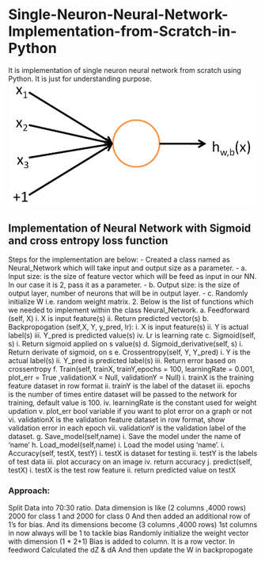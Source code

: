 # Single-Neuron-Neural-Network-Implementation-from-Scratch-in-Python
It is implementation of single neuron neural network from scratch using Python. It is just for understanding purpose.
![](Images/SingleNeuron.png)
<h2>Implementation of Neural Network with Sigmoid and cross entropy loss function </h2>
Steps for the implementation are below:
- Created a class named as Neural_Network which will take input and output size as a parameter.
  -  a. Input size: is the size of feature vector which will be feed as input in our NN. In our case
    it is 2, pass it as a parameter.
  -  b. Output size: is the size of output layer, number of neurons that will be in output layer.
  -  c. Randomly initialize W i.e. random weight matrix.
2. Below is the list of functions which we needed to implement within the class Neural_Network.
  a. Feedforward (self, X)
      i. X is input feature(s)
      ii. Return predicted vector(s)
  b. Backpropogation (self,X, Y, y_pred, lr):
      i. X is input feature(s)
      ii. Y is actual label(s)
      iii. Y_pred is predicted value(s)
      iv. Lr is learning rate
  c. Sigmoid(self, s)
      i. Return sigmoid applied on s value(s)
  d. Sigmoid_derivative(self, s)
    i. Return derivate of sigmoid, on s
  e. Crossentropy(self, Y, Y_pred)
    i. Y is the actual label(s)
    ii. Y_pred is predicted label(s)
    iii. Return error based on crossentropy
  f. Train(self, trainX, trainY,epochs = 100, learningRate = 0.001, plot_err = True ,validationX
  = Null, validationY = Null)
    i. trainX is the training feature dataset in row format
    ii. trainY is the label of the dataset
    iii. epochs is the number of times entire dataset will be passed to the network for
    training, default value is 100.
    iv. learningRate is the constant used for weight updation
    v. plot_err bool variable if you want to plot error on a graph or not
    vi. validationX is the validation feature dataset in row format, show validation error
    in each epoch
    vii. validationY is the validation label of the dataset.
  g. Save_model(self,name)
    i. Save the model under the name of ‘name’
  h. Load_model(self,name)
   i. Load the model using ‘name’.
  i. Accuracy(self, testX, testY)
    i. testX is dataset for testing
    ii. testY is the labels of test data
    iii. plot accuracy on an image
    iv. return accuracy
  j. predict(self, testX)
    i. testX is the test row feature
    ii. return predicted value on testX
    
<h3> Approach: </h3>
Split Data into 70:30 ratio.
Data dimension is like (2 columns ,4000 rows) 2000 for class 1 and 2000 for class 0
And then added an additional row of 1’s for bias. And its dimensions become (3 columns ,4000 rows) 1st columns in now always will be 1 to tackle bias
Randomly initialize the weight vector with dimension (1 * 2+1)
Bias is added to column. It is a row vector.
In feedword Calculated the dZ & dA
And then update the W in backpropogate
